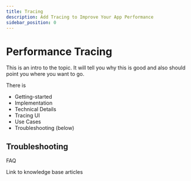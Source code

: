 ```yaml
---
title: Tracing
description: Add Tracing to Improve Your App Performance
sidebar_position: 0
---
```


# Performance Tracing

This is an intro to the topic. It will tell you why this is good and also should point you where you want to go.

There is 
- Getting-started
- Implementation
- Technical Details
- Tracing UI
- Use Cases
- Troubleshooting (below)

## Troubleshooting

FAQ

Link to knowledge base articles